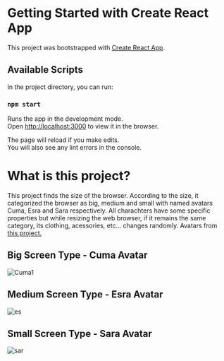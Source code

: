 # Getting Started with Create React App

This project was bootstrapped with [Create React App](https://github.com/facebook/create-react-app).

## Available Scripts

In the project directory, you can run:

### `npm start`

Runs the app in the development mode.\
Open [http://localhost:3000](http://localhost:3000) to view it in the browser.

The page will reload if you make edits.\
You will also see any lint errors in the console.

# What is this project?

This project finds the size of the browser. According to the size, it categorized the browser as big, medium and small with named avatars Cuma, Esra and Sara respectively. All charachters have some specific properties but while resizing the web browser, if it remains the same category, its clothing, acessories, etc... changes randomly. 
Avatars from [this project.](https://github.com/RobertBroersma/bigheads)

## Big Screen Type - Cuma Avatar

![Cuma1](https://user-images.githubusercontent.com/61011249/142075142-42ab86fe-8e0b-449e-9339-cfe66bf22f5b.jpg)

## Medium Screen Type - Esra Avatar

![es](https://user-images.githubusercontent.com/61011249/142075856-180ed8c4-8751-4c06-a8d5-257b0c1d3373.jpg)

## Small Screen Type - Sara Avatar

![sar](https://user-images.githubusercontent.com/61011249/142075874-7d19579d-9d0b-4bb5-9cfa-319ba4d052bb.jpg)
